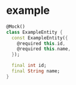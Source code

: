 

# example

```dart
@Mock()
class ExampleEntity {
  const ExampleEntity({
    @required this.id,
    @required this.name,
  });

  final int id;
  final String name;
}
```


